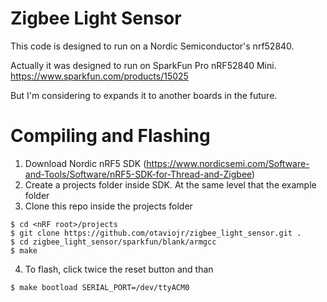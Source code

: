 # Zigbee Light Sensor

This code is designed to run on a Nordic Semiconductor's nrf52840. 

Actually it was designed to run on SparkFun Pro nRF52840 Mini.\
https://www.sparkfun.com/products/15025

But I'm considering to expands it to another boards in the future.

# Compiling and Flashing

1. Download Nordic nRF5 SDK (https://www.nordicsemi.com/Software-and-Tools/Software/nRF5-SDK-for-Thread-and-Zigbee)
2. Create a projects folder inside SDK. At the same level that the example folder
3. Clone this repo inside the projects folder
```
$ cd <nRF root>/projects
$ git clone https://github.com/otaviojr/zigbee_light_sensor.git .
$ cd zigbee_light_sensor/sparkfun/blank/armgcc
$ make
```
4. To flash, click twice the reset button and than

```
$ make bootload SERIAL_PORT=/dev/ttyACM0 
```
